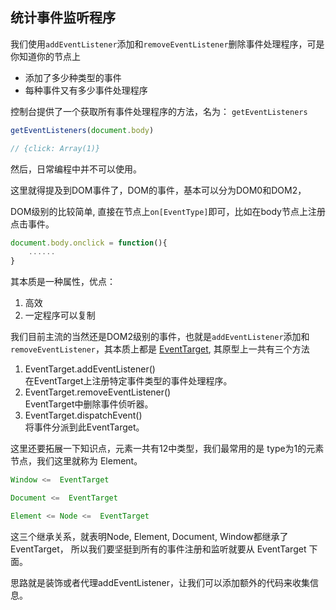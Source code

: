 ## 统计事件监听程序
我们使用`addEventListener`添加和`removeEventListener`删除事件处理程序，可是你知道你的节点上
* 添加了多少种类型的事件
* 每种事件又有多少事件处理程序

控制台提供了一个获取所有事件处理程序的方法，名为： `getEventListeners`
```js
getEventListeners(document.body)

// {click: Array(1)}
```

然后，日常编程中并不可以使用。

这里就得提及到DOM事件了，DOM的事件，基本可以分为DOM0和DOM2，

DOM级别的比较简单, 直接在节点上`on[EventType]`即可，比如在body节点上注册点击事件。

```js
document.body.onclick = function(){
    ......
}
```
其本质是一种属性，优点：
1. 高效
2. 一定程序可以复制

我们目前主流的当然还是DOM2级别的事件，也就是`addEventListener`添加和`removeEventListener`，其本质上都是 [EventTarget](https://developer.mozilla.org/zh-CN/docs/Web/API/EventTarget), 其原型上一共有三个方法

1. EventTarget.addEventListener()   
在EventTarget上注册特定事件类型的事件处理程序。
2. EventTarget.removeEventListener()   
EventTarget中删除事件侦听器。
3. EventTarget.dispatchEvent()   
将事件分派到此EventTarget。

这里还要拓展一下知识点，元素一共有12中类型，我们最常用的是 type为1的元素节点，我们这里就称为 Element。

```js
Window <=  EventTarget
```

```js
Document <=  EventTarget
```

```js
Element <= Node <=  EventTarget
```
这三个继承关系，就表明Node, Element, Document, Window都继承了 EventTarget， 所以我们要坚挺到所有的事件注册和监听就要从 EventTarget 下面。


思路就是装饰或者代理addEventListener，让我们可以添加额外的代码来收集信息。

